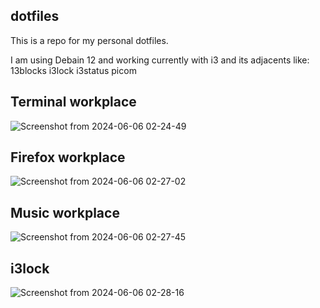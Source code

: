 ## dotfiles

This is a repo for my personal dotfiles.

I am using Debain 12 and working currently with i3 and its adjacents like:
13blocks
i3lock
i3status
picom

## Terminal workplace
![Screenshot from 2024-06-06 02-24-49](https://github.com/CrescentMnn/dotfiles/assets/169625322/dacb387d-641c-47b8-8d39-7f10c4a99f17)

## Firefox workplace
![Screenshot from 2024-06-06 02-27-02](https://github.com/CrescentMnn/dotfiles/assets/169625322/44946d6a-f199-4630-bfe6-ea141cada666)

## Music workplace
![Screenshot from 2024-06-06 02-27-45](https://github.com/CrescentMnn/dotfiles/assets/169625322/cdb96c90-dcb3-4560-aed6-e924e38d7858)

## i3lock
![Screenshot from 2024-06-06 02-28-16](https://github.com/CrescentMnn/dotfiles/assets/169625322/29184644-6336-47f6-919d-d00ea89fa248)
